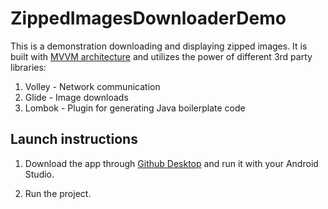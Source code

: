# ZippedImagesDownloaderDemo
This is a demonstration downloading and displaying zipped images.
It is built with [MVVM architecture](https://developer.android.com/jetpack/guide) and utilizes the power of different 3rd party libraries:

1. Volley - Network communication
2. Glide - Image downloads
3. Lombok - Plugin for generating Java boilerplate code

## Launch instructions
1. Download the app through [Github Desktop](https://desktop.github.com/) and run it with your Android Studio.

2. Run the project.
